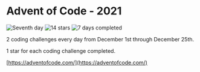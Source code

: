 # Advent of Code - 2021

![Seventh day](https://img.shields.io/badge/day%20-7-blue)
![14 stars](https://img.shields.io/badge/stars%20⭐-14-orange)
![7 days completed](https://img.shields.io/badge/days%20completed-7-purple)

2 coding challenges every day from December 1st through December 25th.

1 star for each coding challenge completed.

[https://adventofcode.com/](https://adventofcode.com/)
